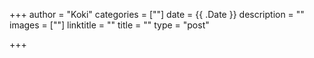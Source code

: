 +++
author = "Koki"
categories = [""]
date = {{ .Date }}
description = ""
images = [""]
linktitle = ""
title = ""
type = "post"

+++
